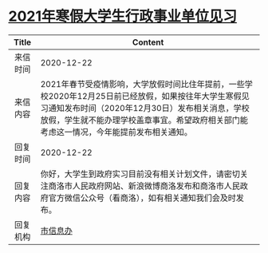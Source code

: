 # <a href="http://www.shangluo.gov.cn/zmhd/ldxxxx.jsp?urltype=leadermail.LeaderMailContentUrl&wbtreeid=1112&leadermailid=6722">2021年寒假大学生行政事业单位见习</a>
|Title|Content|
|:---:|---|
|来信时间|2020-12-22|
|来信内容|2021年春节受疫情影响，大学放假时间比住年提前，一些学校2020年12月25日前已经放假，如果按往年大学生寒假见习通知发布时间（2020年12月30日）发布相关消息，学校放假，学生就不能办理学校盖章事宜。希望政府相关部门能考虑这一情况，今年能提前发布相关通知。|
|回复时间|2020-12-22|
|回复内容|你好，大学生到政府实习目前没有相关计划文件，请密切关注商洛市人民政府网站、新浪微博商洛发布和商洛市人民政府官方微信公众号（看商洛），如有相关通知我们会及时发布。|
|回复机构|<a href="../../categories/agencies/市信息办.md">市信息办</a>|
